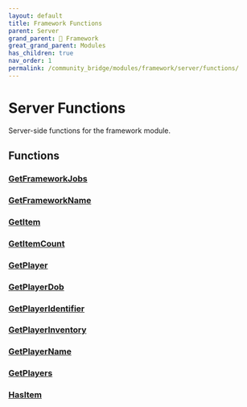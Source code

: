 ```yaml
---
layout: default
title: Framework Functions
parent: Server
grand_parent: 🧩 Framework
great_grand_parent: Modules
has_children: true
nav_order: 1
permalink: /community_bridge/modules/framework/server/functions/
---
```


# Server Functions
Server-side functions for the framework module.

## Functions

### [GetFrameworkJobs](GetFrameworkJobs)
### [GetFrameworkName](GetFrameworkName)
### [GetItem](GetItem)
### [GetItemCount](GetItemCount)
### [GetPlayer](GetPlayer)
### [GetPlayerDob](GetPlayerDob)
### [GetPlayerIdentifier](GetPlayerIdentifier)
### [GetPlayerInventory](GetPlayerInventory)
### [GetPlayerName](GetPlayerName)
### [GetPlayers](GetPlayers)
### [HasItem](HasItem)
